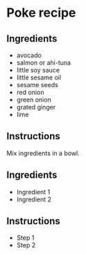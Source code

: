 # Poke recipe


## Ingredients

- avocado
- salmon or ahi-tuna
- little soy sauce
- little sesame oil
- sesame seeds
- red onion
- green onion
- grated ginger
- lime

## Instructions

Mix ingredients in a bowl.

## Ingredients

- Ingredient 1
- Ingredient 2


## Instructions

- Step 1
- Step 2
